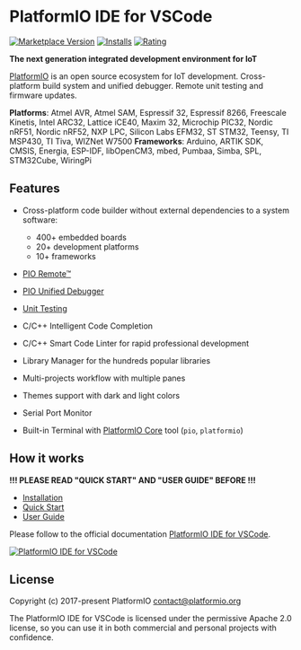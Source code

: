 # PlatformIO IDE for VSCode

[![Marketplace Version](https://vsmarketplacebadge.apphb.com/version-short/platformio.platformio-ide.svg)](https://marketplace.visualstudio.com/items?itemName=platformio.platformio-ide) [![Installs](https://vsmarketplacebadge.apphb.com/installs-short/platformio.platformio-ide.svg)](https://marketplace.visualstudio.com/items?itemName=platformio.platformio-ide) [![Rating](https://vsmarketplacebadge.apphb.com/rating-short/platformio.platformio-ide.svg)](https://marketplace.visualstudio.com/items?itemName=platformio.platformio-ide)

**The next generation integrated development environment for IoT**

[PlatformIO](http://platformio.org) is an open source ecosystem for IoT development.
Cross-platform build system and unified debugger. Remote unit testing and firmware updates.

**Platforms**: Atmel AVR, Atmel SAM, Espressif 32, Espressif 8266, Freescale Kinetis, Intel ARC32, Lattice iCE40, Maxim 32, Microchip PIC32, Nordic nRF51, Nordic nRF52, NXP LPC, Silicon Labs EFM32, ST STM32, Teensy, TI MSP430, TI Tiva, WIZNet W7500
**Frameworks**: Arduino, ARTIK SDK, CMSIS, Energia, ESP-IDF, libOpenCM3, mbed, Pumbaa, Simba, SPL, STM32Cube, WiringPi

## Features

* Cross-platform code builder without external dependencies to a system software:

    - 400+ embedded boards
    - 20+ development platforms
    - 10+ frameworks

* [PIO Remote™](http://docs.platformio.org/page/plus/pio-remote.html)
* [PIO Unified Debugger](http://docs.platformio.org/page/plus/debugging.html)
* [Unit Testing](http://docs.platformio.org/page/plus/unit-testing.html)
* C/C++ Intelligent Code Completion
* C/C++ Smart Code Linter for rapid professional development
* Library Manager for the hundreds popular libraries
* Multi-projects workflow with multiple panes
* Themes support with dark and light colors
* Serial Port Monitor
* Built-in Terminal with [PlatformIO Core](http://docs.platformio.org/page/core.html) tool (``pio``, ``platformio``)

## How it works

**!!! PLEASE READ "QUICK START" AND "USER GUIDE" BEFORE !!!**

* [Installation](http://docs.platformio.org/page/ide/vscode.html)
* [Quick Start](http://docs.platformio.org/page/ide/vscode.html#quick-start)
* [User Guide](http://docs.platformio.org/page/ide/vscode.html#user-guide)

Please follow to the official documentation [PlatformIO IDE for VSCode](http://docs.platformio.org/page/ide/vscode.html).

[![PlatformIO IDE for VSCode](https://raw.githubusercontent.com/platformio/platformio-docs/develop/_static/ide/vscode/platformio-ide-vscode.png)](http://docs.platformio.org/page/ide/vscode.html)

## License

Copyright (c) 2017-present PlatformIO <contact@platformio.org>

The PlatformIO IDE for VSCode is licensed under the permissive Apache 2.0 license,
so you can use it in both commercial and personal projects with confidence.
